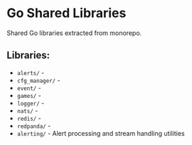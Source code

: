 # Go Shared Libraries

Shared Go libraries extracted from monorepo.

## Libraries:
- `alerts/` - 
- `cfg_manager/` - 
- `event/` - 
- `games/` - 
- `logger/` - 
- `nats/` - 
- `redis/` - 
- `redpanda/` - 
- `alerting/` - Alert processing and stream handling utilities
